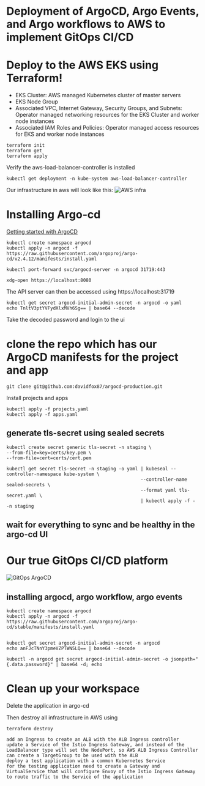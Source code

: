 # Deployment of ArgoCD, Argo Events, and Argo workflows to AWS to implement GitOps CI/CD

# Deploy to the AWS EKS using Terraform! 


- EKS Cluster: AWS managed Kubernetes cluster of master servers
- EKS Node Group
- Associated VPC, Internet Gateway, Security Groups, and Subnets: Operator managed networking resources for the EKS Cluster and worker node instances
- Associated IAM Roles and Policies: Operator managed access resources for EKS and worker node instances

```
terraform init
terraform get
terraform apply
```


Verify the aws-load-balancer-controller is installed
```
kubectl get deployment -n kube-system aws-load-balancer-controller
```
Our infrastructure in aws will look like this:
![AWS infra](https://docs.aws.amazon.com/prescriptive-guidance/latest/patterns/images/pattern-img/abf727c1-ff8b-43a7-923f-bce825d1b459/images/281936fa-bc43-4b4e-a343-ba1eab97df38.png)



# Installing Argo-cd 
[Getting started with ArgoCD](https://argo-cd.readthedocs.io/en/stable/getting_started/)

```
kubectl create namespace argocd
kubectl apply -n argocd -f https://raw.githubusercontent.com/argoproj/argo-cd/v2.4.12/manifests/install.yaml

kubectl port-forward svc/argocd-server -n argocd 31719:443

xdg-open https://localhost:8080
```

The API server can then be accessed using https://localhost:31719

```
kubectl get secret argocd-initial-admin-secret -n argocd -o yaml
echo TnltV3ptYVFydXlxMVh6Sg== | base64 --decode
```
Take the decoded password and login to the ui

# clone the repo which has our ArgoCD manifests for the project and app
```
git clone git@github.com:davidfox87/argocd-production.git
```
Install projects and apps
```
kubectl apply -f projects.yaml
kubectl apply -f apps.yaml

```

## generate tls-secret using sealed secrets
```
kubectl create secret generic tls-secret -n staging \
--from-file=key=certs/key.pem \
--from-file=cert=certs/cert.pem

kubectl get secret tls-secret -n staging -o yaml | kubeseal --controller-namespace kube-system \
                                                 --controller-name sealed-secrets \
                                                 --format yaml tls-secret.yaml \ 
                                                 | kubectl apply -f - -n staging
```

## wait for everything to sync and be healthy in the argo-cd UI

# Our true GitOps CI/CD platform
![GitOps ArgoCD](https://www.eksworkshop.com/images/argocd/argocd_architecture.png)

## installing argocd, argo workflow, argo events
```
kubectl create namespace argocd
kubectl apply -n argocd -f https://raw.githubusercontent.com/argoproj/argo-cd/stable/manifests/install.yaml


kubectl get secret argocd-initial-admin-secret -n argocd
echo anFJcTNnY3pmeVZPTWN5LQ== | base64 --decode

kubectl -n argocd get secret argocd-initial-admin-secret -o jsonpath="{.data.password}" | base64 -d; echo
```


# Clean up your workspace

Delete the application in argo-cd

Then destroy all infrastructure in AWS using
```
terraform destroy
```





    add an Ingress to create an ALB with the ALB Ingress controller
    update a Service of the Istio Ingress Gateway, and instead of the LoadBalancer type will set the NodePort, so AWS ALB Ingress Controller can create a TargetGroup to be used with the ALB
    deploy a test application with a common Kubernetes Service
    for the testing application need to create a Gateway and VirtualService that will configure Envoy of the Istio Ingress Gateway to route traffic to the Service of the application
